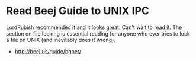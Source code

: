 # Read Beej Guide to UNIX IPC

LordRubish recommended it and it looks great. Can't wait to read it. The
section on file locking is essential reading for anyone who ever tries
to lock a file on UNIX (and inevitably does it wrong).

* <http://beej.us/guide/bgnet/>
